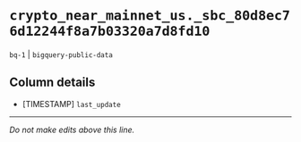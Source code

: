 # `crypto_near_mainnet_us._sbc_80d8ec76d12244f8a7b03320a7d8fd10`
`bq-1` | `bigquery-public-data`

## Column details
* [TIMESTAMP] `last_update`

-------------------------------------------------------------------------------
*Do not make edits above this line.*
